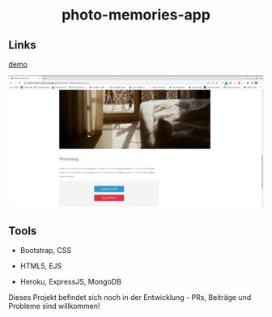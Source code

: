  <h1 align="center"><b>photo-memories-app</b></h1>

## Links

[demo](https://photo-memories-app.herokuapp.com/)

![reference image](/public/img/readme01.png)

## Tools

- Bootstrap, CSS

- HTML5, EJS

- Heroku, ExpressJS, MongoDB


Dieses Projekt befindet sich noch in der Entwicklung - PRs, Beiträge und Probleme sind willkommen!

